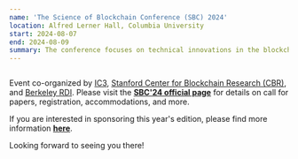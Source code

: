 ```yaml
---
name: 'The Science of Blockchain Conference (SBC) 2024'
location: Alfred Lerner Hall, Columbia University
start: 2024-08-07
end: 2024-08-09
summary: The conference focuses on technical innovations in the blockchain ecosystem, and brings together researchers and practioners working in the space. We are interested in the application of cryptography, decentralized protocols, formal  methods, and empirical analysis, to improving the security and scalability of blockchain deployments. We aim to foster collaboration among practitioners and researchers working on blockchain protocol development, cryptography, distributed systems, secure computing, crypto-economics, and economic risk analysis.
---
```



<div class="ui piled segment">
  <img class="ui centered image" src="../images/events/SBC2024/SBC 2024.Jpg" alt="" />
</div>


Event co-organized by <a href="https://www.initc3.org/">IC3</a>, <a href="http://cbr.stanford.edu">Stanford Center for Blockchain Research (CBR)</a>, and <a href="https://rdi.berkeley.edu/">Berkeley RDI</a>. Please visit the <a href="https://www.sbc-conference.com/"><strong>SBC'24 official page</strong></a> for details on call for papers, registration, accommodations, and more.

If you are interested in sponsoring this year's edition, please find more information <a href="https://drive.google.com/file/d/1Siqc_79Op_A_8RxEV9WZmakgV6X3WuPy/view?usp=sharing"><strong>here</strong></a>. 

Looking forward to seeing you there!

